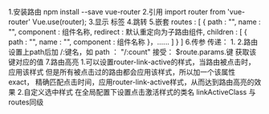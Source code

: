 1.安装路由
    npm install --save vue-router
2.引用
    import router from 'vue-router'
    Vue.use(router);
3.显示
    <router-view/> 标签
4.跳转
    <router-linke to="路由地址">
5.嵌套
    routes : [
        {
            path : "",
            name : "",
            component : 组件名称,
            redirect : 默认重定向为子路由组件,
            children : [
                {
                    path : "",
                    name : "",
                    component : 组件名称
                }，......
            ]
        }
    ]
6.传参
    传递：
        1.<router-linke :to="{ name='路由名称', params='参数键值，键 = 值'}">
        2.路由设置上path后加 /:键名，如 path ： "/:count"
    接受： $route.params.键  获取该键对应的值
7.路由高亮
    <router-link exact />
    1.可以设置router-link-active的样式，当路由被点击时，应用该样式
    但是所有被点击过的路由都会应用该样式，所以加一个该属性 exact，
    精确匹配点击时间，应用router-link-active样式，从而达到路由高亮的效果
    2.自定义选中样式
        在全局配置下设置点击激活样式的类名
            linkActiveClass 与routes同级

